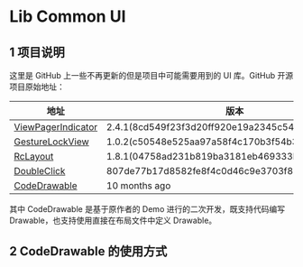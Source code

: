 # Lib Common UI

## 1 项目说明

这里是 GitHub 上一些不再更新的但是项目中可能需要用到的 UI 库。GitHub 开源项目原始地址：

| 地址                                                                                                                      | 版本                                            | 所在包                               |
| ------------------------------------------------------------------------------------------------------------------------- | ----------------------------------------------- | ------------------------------------ |
| [ViewPagerIndicator](https://github.com/JakeWharton/ViewPagerIndicator)                                                   | 2.4.1(8cd549f23f3d20ff920e19a2345c54983f65e26b) | com.viewpagerindicator               |
| [GestureLockView](https://github.com/sinawangnan7/GestureLockView)                                                        | 1.0.2(c50548e525aa97a58f4c170b3f54b30c1e6bee75) | com.wangnan.library                  |
| [RcLayout](https://github.com/GcsSloop/rclayout)                                                                          | 1.8.1(04758ad231b819ba3181eb469333baac4c5d6456) | com.gcssloop.widget                  |
| [DoubleClick](https://github.com/pedromassango/doubleClick)                                                               | 807de77b17d8582fe8f4c0d46c9e3703f81382a9        | com.pedromassango.doubleclick        |
| [CodeDrawable](https://github.com/lizijin/zijiexiaozhan/tree/main/app/src/main/java/com/peter/viewgrouptutorial/drawable) | 10 months ago                                   | com.peter.viewgrouptutorial.drawable |

其中 CodeDrawable 是基于原作者的 Demo 进行的二次开发，既支持代码编写 Drawable，也支持使用直接在布局文件中定义 Drawable。

## 2 CodeDrawable 的使用方式
